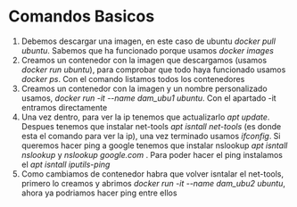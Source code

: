 # Comandos Basicos
1. Debemos descargar una imagen, en este caso de ubuntu _*docker pull ubuntu*_. Sabemos que ha funcionado porque usamos _*docker images*_
2. Creamos un contenedor con la imagen que descargamos (usamos _*docker run ubuntu*_), para comprobar que todo haya funcionado usamos _*docker ps*_. Con el comando listamos todos los contenedores
3. Creamos un contenedor con la imagen y un nombre personalizado usamos, _*docker run -it --name dam_ubu1 ubuntu*_. Con el apartado -it entramos directamente
4. Una vez dentro, para ver la ip tenemos que actualizarlo _*apt update*_. Despues tenemos que instalar net-tools _*apt isntall net-tools*_ (es donde esta el comando para ver la ip), una vez terminado usamos _*ifconfig*_. Si queremos hacer ping a google tenemos que instalar nslookup _*apt isntall nslookup*_ y _*nslookup google.com*_ . Para poder hacer el ping instalamos el _*apt isntall iputils-ping*_
5. Como cambiamos de contenedor habra que volver isntalar el net-tools, primero lo creamos y abrimos _*docker run -it --name dam_ubu2 ubuntu*_, ahora ya podriamos hacer ping entre ellos